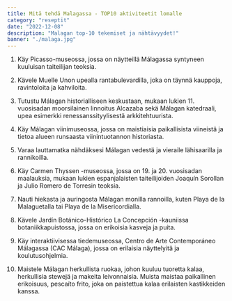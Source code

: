```yaml
---
title: Mitä tehdä Malagassa - TOP10 aktiviteetit lomalle
category: "reseptit"
date: "2022-12-08"
description: "Malagan top-10 tekemiset ja nähtävyydet!"
banner: "./malaga.jpg"
---
```


1. Käy Picasso-museossa, jossa on näytteillä Málagassa syntyneen kuuluisan taiteilijan teoksia.

1. Kävele Muelle Unon upealla rantabulevardilla, joka on täynnä kauppoja, ravintoloita ja kahviloita.

1. Tutustu Málagan historialliseen keskustaan, mukaan lukien 11. vuosisadan moorsilainen linnoitus Alcazaba sekä Málagan katedraali, upea esimerkki renessanssityylisestä arkkitehtuurista.

1. Käy Málagan viinimuseossa, jossa on maistiaisia paikallisista viineistä ja tietoa alueen runsaasta viinintuotannon historiasta.

1. Varaa lauttamatka nähdäksesi Málagan vedestä ja vieraile lähisaarilla ja rannikoilla.

1. Käy Carmen Thyssen -museossa, jossa on 19. ja 20. vuosisadan maalauksia, mukaan lukien espanjalaisten taiteilijoiden Joaquín Sorollan ja Julio Romero de Torresin teoksia.

1. Nauti hiekasta ja auringosta Málagan monilla rannoilla, kuten Playa de la Malaguetalla tai Playa de la Misericordialla.

1. Kävele Jardín Botánico-Histórico La Concepción -kauniissa botaniikkapuistossa, jossa on erikoisia kasveja ja puita.

1. Käy interaktiivisessa tiedemuseossa, Centro de Arte Contemporáneo Málagassa (CAC Málaga), jossa on erilaisia näyttelyitä ja koulutusohjelmia.

1. Maistele Málagan herkullista ruokaa, johon kuuluu tuoretta kalaa, herkullisia stewejä ja makeita leivonnaisia. Muista maistaa paikallinen erikoisuus, pescaíto frito, joka on paistettua kalaa erilaisten kastikkeiden kanssa.

